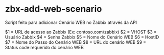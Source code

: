 # zbx-add-web-scenario
Script feito para adicionar Cenário WEB no Zabbix através da API

$1 = URL de acesso ao Zabbix (Ex: contoso.com/zabbix)
$2 = VHOST
$3 = Usuário Zabbix
$4 = Senha Zabbix
$5 = Nome do Cenário WEB
$6 = HostID
$7 = Nome do Passo do Cenário WEB
$8 = URL do cenário WEB
$9 = Status code requerido do cenário WEB
